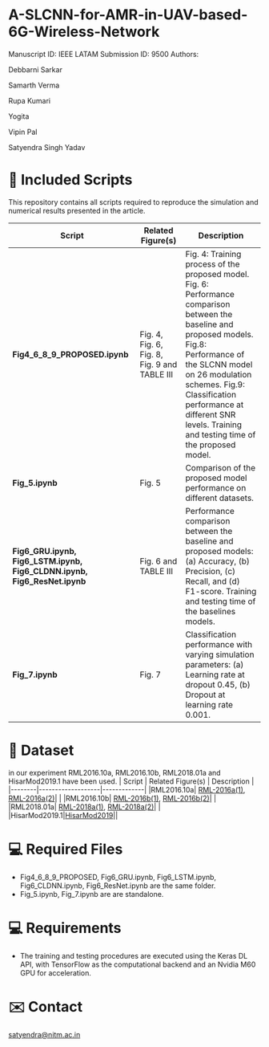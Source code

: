 # A-SLCNN-for-AMR-in-UAV-based-6G-Wireless-Network
Manuscript ID: IEEE LATAM Submission ID: 9500 Authors:

Debbarni Sarkar 

Samarth Verma 

Rupa Kumari 

Yogita

Vipin Pal

Satyendra Singh Yadav

# 📁 Included Scripts

This repository contains all scripts required to reproduce the simulation and numerical results presented in the article.


| Script | Related Figure(s) | Description |
|--------|-------------------|-------------|
| **Fig4_6_8_9_PROPOSED.ipynb** | Fig. 4, Fig. 6, Fig. 8, Fig. 9 and TABLE III | Fig. 4: Training process of the proposed model. Fig. 6: Performance comparison between the baseline and proposed models. Fig.8: Performance of the SLCNN model on 26 modulation schemes. Fig.9: Classification performance at different SNR levels. Training and testing time of the proposed model. |
| **Fig_5.ipynb** | Fig. 5 | Comparison of the proposed model performance on different datasets.  |
| **Fig6_GRU.ipynb, Fig6_LSTM.ipynb, Fig6_CLDNN.ipynb, Fig6_ResNet.ipynb** | Fig. 6 and TABLE III| Performance comparison between the baseline and proposed models: (a) Accuracy, (b) Precision, (c) Recall, and (d) F1-score. Training and testing time of the baselines models. |
| **Fig_7.ipynb** | Fig. 7 | Classification performance with varying simulation parameters: (a) Learning rate at dropout 0.45, (b) Dropout at learning rate 0.001. |

# 📁 Dataset
in our experiment RML2016.10a, RML2016.10b, RML2018.01a and HisarMod2019.1 have been used.
| Script | Related Figure(s) | Description |
|--------|-------------------|-------------|
|RML2016.10a| [RML-2016a(1)](https://www.deepsig.ai/datasets/), [RML-2016a(2)](https://www.kaggle.com/datasets/nolasthitnotomorrow/radioml2016-deepsigcom)| | 
|RML2016.10b| [RML-2016b(1)](https://www.deepsig.ai/datasets/), [RML-2016b(2)](https://www.kaggle.com/datasets/marwanabudeeb/rml201610b/code)| | 
|RML2018.01a| [RML-2018a(1)](https://www.deepsig.ai/datasets/), [RML-2018a(2)](https://www.kaggle.com/datasets/pinxau1000/radioml2018)| |
|HisarMod2019.1|[HisarMod2019](https://pan.quark.cn/s/016a2f6861a2#/list/share)||

# 💻 Required Files
- Fig4_6_8_9_PROPOSED, Fig6_GRU.ipynb, Fig6_LSTM.ipynb, Fig6_CLDNN.ipynb, Fig6_ResNet.ipynb are the same folder.
- Fig_5.ipynb, Fig_7.ipynb are are standalone.

# 💻 Requirements
- The training and testing procedures are executed using the Keras DL API, with TensorFlow as the computational backend and an Nvidia M60 GPU for acceleration.

# ✉️ Contact
satyendra@nitm.ac.in
